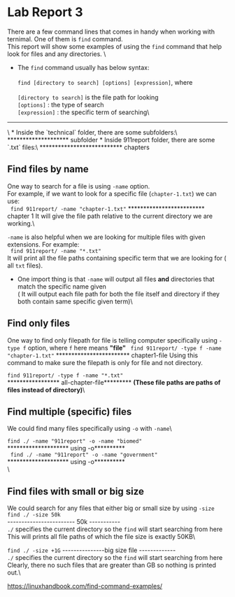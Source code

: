 # Lab Report 3
There are a few command lines that comes in handy when working with ternimal. One of them is `find` command. \
This report will show some examples of using the `find` command that help look for files and any directories. \
* The `find` command usually has below syntax:\
\
`find [directory to search] [options] [expression]`, where\
\
`[directory to search]` is the file path for looking\
`[options]` : the type of search\
`[expression]` : the specific term of searching\
<hr>
\
* Inside the `technical` folder, there are some subfolders:\
******************** subfolder
* Inside 911report folder, there are some `.txt` files:\
*************************** chapters

## Find files by name
One way to search for a file is using `-name` option.\
For example, if we want to look for a specific file (`chapter-1.txt`) we can use:\
` find 911report/ -name "chapter-1.txt"`
************************* chapter 1
It will give the file path relative to the current directory we are working.\

`-name` is also helpful when we are looking for multiple files with given extensions. For example:\
` find 911report/ -name "*.txt"`\
It will print all the file paths containing specific term that we are looking for ( all `txt` files).

* One import thing is that `-name` will output all files **and** directories that match the specific name given\
( It will output each file path for both the file itself and directory if they both contain same specific given term)\

## Find only files
One way to find only filepath for file is telling computer specifically using `-type f` option, where `f` here means **"file"**
` find 911report/ -type f -name "chapter-1.txt"`
************************ chapter1-file
Using this command to make sure the filepath is only for file and not directory.

`find 911report/ -type f -name "*.txt"`\
***************** all-chapter-file*********
**(These file paths are paths of files instead of directory)**\

## Find multiple (specific) files 
We could find many files specifically using `-o` with `-name`\

`find ./ -name "911report" -o -name "biomed"`\
******************** using -o********** \
` find ./ -name "911report" -o -name "government"`\
******************** using -o********** \
\
## Find files with small or big size
We could search for any files that either big or small size by using `-size`\
` find ./ -size 50k `
\
------------------------ 50k -----------
\
`./` specifies the current directory so the `find` will start searching from here\
This will prints all file paths of which the file size is exactly 50KB\

` find ./ -size +1G `
---------------big size file -------------
\
`./` specifies the current directory so the `find` will start searching from here\
Clearly, there no such files that are greater than GB so nothing is printed out.\

https://linuxhandbook.com/find-command-examples/










